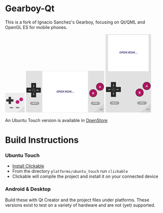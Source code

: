 Gearboy-Qt
==========
This is a fork of Ignacio Sanchez's Gearboy, focusing on Qt/QML and OpenGL ES for mobile phones.

<img src="https://github.com/RyanPattison/Gearboy/blob/master/platforms/ubuntu_touch/gearboy.png" width="64">
<img src="https://github.com/RyanPattison/Gearboy/blob/master/platforms/ubuntu_touch/screenshots/landscape.png" width="256">
<img src="https://github.com/RyanPattison/Gearboy/blob/master/platforms/ubuntu_touch/screenshots/portrait.png" height="256">

An Ubuntu Touch version is available in [OpenStore](https://open-store.com/app/gearboy.bhdouglass)

Build Instructions
===================

### Ubuntu Touch

- [Install Clickable](http://clickable.bhdouglass.com/en/latest/)
- From the directory `platforms/ubuntu_touch` run `clickable`
- Clickable will compile the project and install it on your connected device

### Android & Desktop

Build these with Qt Creator and the project files under platforms. These versions exist to test on a variety of hardware and are not (yet) supported.
